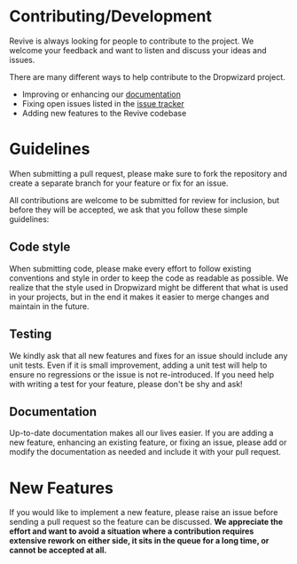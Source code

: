 Contributing/Development
===
<!-- 

Contributing/Development [![Open Source Helpers](https://www.codetriage.com/dropwizard/dropwizard/badges/users.svg)](https://www.codetriage.com/dropwizard/dropwizard)
-->

Revive is always looking for people to contribute to the project. We welcome your
feedback and want to listen and discuss your ideas and issues.

There are many different ways to help contribute to the Dropwizard project.
<!--
* Helping others by participating in the [Dropwizard User Google Group](https://groups.google.com/forum/#!forum/dropwizard-user)
-->
* Improving or enhancing our [documentation](http://sachinsshetty.github.io/revive/)
* Fixing open issues listed in the [issue tracker](https://github.com/sachinsshetty/revive/issues?state=open)
* Adding new features to the Revive codebase



Guidelines
===
When submitting a pull request, please make sure to fork the repository and create a
separate branch for your feature or fix for an issue.

All contributions are welcome to be submitted for review for inclusion, but before
they will be accepted, we ask that you follow these simple guidelines:

Code style
---
When submitting code, please make every effort to follow existing conventions and
style in order to keep the code as readable as possible. We realize that the style
used in Dropwizard might be different that what is used in your projects, but in the end
it makes it easier to merge changes and maintain in the future.

Testing
---
We kindly ask that all new features and fixes for an issue should include any unit tests.
Even if it is small improvement, adding a unit test will help to ensure no regressions or the
issue is not re-introduced. If you need help with writing a test for your feature, please
don't be shy and ask!

Documentation
---
Up-to-date documentation makes all our lives easier. If you are adding a new feature,
enhancing an existing feature, or fixing an issue, please add or modify the documentation
as needed and include it with your pull request.

New Features
===
If you would like to implement a new feature, please raise an issue before sending a
pull request so the feature can be discussed. **We appreciate the effort and want
to avoid a situation where a contribution requires extensive rework on either side,
it sits in the queue for a long time, or cannot be accepted at all.**



<!--  TODO - update CONTRIBUTING.md

You can triage issues which may include reproducing bug reports or asking for vital information, such as version numbers or reproduction instructions. If you would like to start triaging issues, one easy way to get started is to [subscribe to dropwizard on CodeTriage](https://www.codetriage.com/dropwizard/dropwizard).


Developer List
===
The Google Group [dropwizard-dev](https://groups.google.com/forum/#!forum/dropwizard-dev)
is the place to discuss everything to do with the development of the framework itself,
including docs, process and community management.


Feel free to post questions about internals, ideas for new features or refactorings,
different strategies, requests for comment/review etc. This is the forum for everyone
who wants to actively contribute to the project itself.

Committers
===
The list of people with committer access is kept in the developer section of the pom.xml located in the parent directory.

* Committers aren't allowed to merge their own changes, the exception being bug fixes
* A commit may be reverted, but it requires 2+ committer's approval. The goal is to keep it democratic
 -->